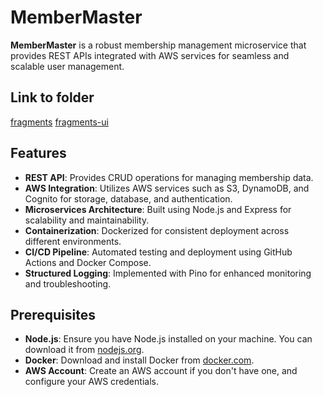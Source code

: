 # MemberMaster
**MemberMaster** is a robust membership management microservice that provides REST APIs integrated with AWS services for seamless and scalable user management.

## Link to folder
[fragments](https://github.com/swang308/fragments)
[fragments-ui](https://github.com/swang308/fragments-ui)
## Features

- **REST API**: Provides CRUD operations for managing membership data.
- **AWS Integration**: Utilizes AWS services such as S3, DynamoDB, and Cognito for storage, database, and authentication.
- **Microservices Architecture**: Built using Node.js and Express for scalability and maintainability.
- **Containerization**: Dockerized for consistent deployment across different environments.
- **CI/CD Pipeline**: Automated testing and deployment using GitHub Actions and Docker Compose.
- **Structured Logging**: Implemented with Pino for enhanced monitoring and troubleshooting.

## Prerequisites

- **Node.js**: Ensure you have Node.js installed on your machine. You can download it from [nodejs.org](https://nodejs.org/).
- **Docker**: Download and install Docker from [docker.com](https://www.docker.com/).
- **AWS Account**: Create an AWS account if you don't have one, and configure your AWS credentials.
